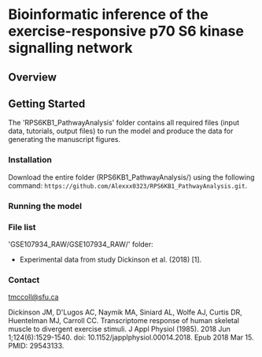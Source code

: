 # Bioinformatic inference of the exercise-responsive p70 S6 kinase signalling network

## Overview
## Getting Started
The 'RPS6KB1_PathwayAnalysis' folder contains all required files (input data, tutorials, output files) to run the model and produce the data for generating the manuscript figures.
### Installation
Download the entire folder (RPS6KB1_PathwayAnalysis/) using the following command: 
`https://github.com/Alexxx0323/RPS6KB1_PathwayAnalysis.git`.

### Running the model
### File list

'GSE107934_RAW/GSE107934_RAW/' folder:
- Experimental data from study Dickinson et al. (2018) [1].
### Contact
tmccoll@sfu.ca

Dickinson JM, D'Lugos AC, Naymik MA, Siniard AL, Wolfe AJ, Curtis DR, Huentelman MJ, Carroll CC. Transcriptome response of human skeletal muscle to divergent exercise stimuli. J Appl Physiol (1985). 2018 Jun 1;124(6):1529-1540. doi: 10.1152/japplphysiol.00014.2018. Epub 2018 Mar 15. PMID: 29543133.
